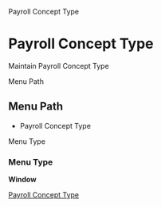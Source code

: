 
Payroll Concept Type
# Payroll Concept Type


Maintain Payroll Concept Type

Menu Path
## Menu Path



- Payroll Concept Type

Menu Type
### Menu Type

**Window**


[Payroll Concept Type](functional-guide/window/window-payroll-concept-type.md)